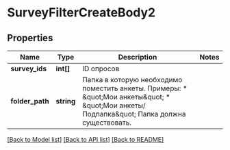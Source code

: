 # SurveyFilterCreateBody2

## Properties
Name | Type | Description | Notes
------------ | ------------- | ------------- | -------------
**survey_ids** | **int[]** | ID опросов | 
**folder_path** | **string** | Папка в которую необходимо поместить анкеты.  Примеры: * \&quot;Мои анкеты\&quot; * \&quot;Мои анкеты/Подпапка\&quot;  Папка должна существовать. | 

[[Back to Model list]](../README.md#documentation-for-models) [[Back to API list]](../README.md#documentation-for-api-endpoints) [[Back to README]](../README.md)


